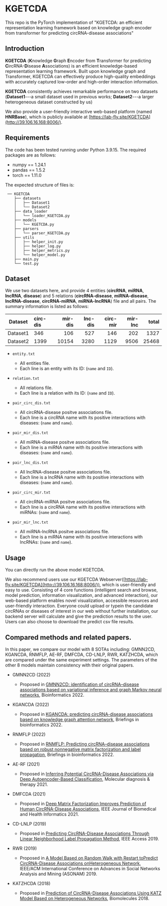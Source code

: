 # KGETCDA

This repo is the PyTorch implementation of "KGETCDA: an efficient representation learning framework based on knowledge graph encoder from transformer for predicting circRNA-disease associations"

## Introduction
**KGETCDA** (**K**nowledge **G**raph **E**ncoder from **T**ransformer for predicting **C**ircRNA-**D**isease **A**ssociations) is an efficient knowledge-based representation learning framework. Built upon knowledge graph and Transformer, KGETCDA can effectively produce high-quality embeddings with accurately captured low-order and high-order interaction information.

**KGETCDA** consistently achieves remarkable performance on two datasets (**Dataset1**---a small dataset used in previous works; **Dataset2**---a larger heterogeneous dataset constructed by us)

We also provide a user-friendly interactive web-based platform (named **HNRBase**), which is publicly available at [https://lab-fly.site/KGETCDA](http://39.106.16.168:8006/).

## Requirements

The code has been tested running under Python 3.9.15. The required packages are as follows:
  * numpy == 1.24.1
  * pandas == 1.5.2
  * torch == 1.11.0

The expected structure of files is:

```
 ── KGETCDA
    ├── datasets
    │   ├── Dataset1
    │   └── Dataset2
    ├── data_loader
    │   └── loader_KGETCDA.py
    ├── models
    │   └── KGETCDA.py    
    ├── parsers
    │   └── parser_KGETCDA.py    
    ├── utils
    │   ├── helper_init.py
    │   ├── helper_log.py
    │   ├── helper_metrics.py
    │   └── helper_model.py
    ├── main.py
    └── test.py
```

## Dataset
We use two datasets here, and provide 4 entities (**circRNA**, **miRNA**, **lncRNA**, **disease**) and 5 relations (**circRNA-disease**, **miRNA-disease**, **lncRNA-disease**, **circRNA-miRNA**, **miRNA-lncRNA**) file and all pairs. The summary information is listed as follows:

| Dataset | circ-dis | mir-dis | lnc-dis | circ-mir | mir-lnc | total |
|:---:|:---|---:|---:|---:|---:|---:|
|Dataset1| 346 | 106 | 527 | 146 | 202 | 1327 |
|Dataset2| 1399 | 10154 | 3280 | 1129 | 9506 | 25468 |

* `entity.txt`
  * All entities file.
  * Each line is an entity with its ID: (`name` and `ID`).

* `relation.txt`
  * All relations file.
  * Each line is a relation with its ID: (`name` and `ID`).

* `pair_circ_dis.txt`
  * All circRNA-disease positve associations file.
  * Each line is a circRNA name with its positive interactions with diseases: (`name` and `name`).

* `pair_mir_dis.txt`
  * All miRNA-disease positve associations file.
  * Each line is a miRNA name with its positive interactions with diseases: (`name` and `name`).

* `pair_lnc_dis.txt`
  * All lncRNA-disease positve associations file.
  * Each line is a lncRNA name with its positive interactions with diseases: (`name` and `name`).

* `pair_circ_mir.txt`
  * All circRNA-miRNA positve associations file.
  * Each line is a circRNA name with its positive interactions with miRNAs: (`name` and `name`).

* `pair_mir_lnc.txt`
  * All miRNA-lncRNA positve associations file.
  * Each line is a miRNA name with its positive interactions with lncRNAs: (`name` and `name`).


## Usage
You can directly run the above model KGETCDA.

We also recommend users use our KGETCDA Webserver([https://lab-fly.site/KGETCDA](http://39.106.16.168:8006/)), which is user-friendly and easy to use. Consisting of 4 core functions (intelligent search and browse, model prediction, information visualization, and advanced interaction), our web-based platform enables novel visualization, accessible resources and user-friendly interaction. Everyone could upload or typein the candidate circRNAs or diseases of interest in our web without further installation, our backend server will calculate and give the prediction results to the user. Users can also choose to download the predict csv file results.

## Compared methods and related papers.
In this paper, we compare our model with 8 SOTAs including: GMNN2CD, KGANCDA, RNMFLP, AE-RF, DMFCDA, CD-LNLP, RWR, KATZHCDA, which are compared under the same experiment settings. The parameters of the other 8 models maintain consistency with their original papers.

* GMNN2CD (2022)
    * Proposed in [GMNN2CD: identification of circRNA–disease associations based on variational inference and graph Markov neural networks](https://academic.oup.com/bioinformatics/article/38/8/2246/6528308), Bioinformatics 2022.

* KGANCDA (2022)
    * Proposed in [KGANCDA: predicting circRNA-disease associations based on knowledge graph attention network](https://academic.oup.com/bib/article-abstract/23/1/bbab494/6447436?redirectedFrom=fulltext&login=false), Briefings in bioinformatics 2022.

* RNMFLP (2022)
    * Proposed in [RNMFLP: Predicting circRNA–disease associations based on robust nonnegative matrix factorization and label propagation](https://academic.oup.com/bib/article-abstract/23/5/bbac155/6582881?redirectedFrom=fulltext&login=false), Briefings in bioinformatics 2022.

* AE-RF (2021)
    * Proposed in [Inferring Potential CircRNA-Disease Associations via Deep Autoencoder-Based Classification](https://link.springer.com/article/10.1007/s40291-020-00499-y), Molecular diagnosis & therapy 2021.

* DMFCDA (2021)
    * Proposed in [Deep Matrix Factorization Improves Prediction of Human CircRNA-Disease Associations](https://ieeexplore.ieee.org/document/9107417), IEEE Journal of Biomedical and Health Informatics 2021.

* CD-LNLP (2019)
    * Proposed in [Predicting CircRNA-Disease Associations Through Linear Neighborhood Label Propagation Method](https://ieeexplore.ieee.org/document/8731942), IEEE Access 2019.

* RWR (2019)
    * Proposed in [A Model Based on Random Walk with Restart toPredict CircRNA-Disease Associations onHeterogeneous Network](https://ieeexplore.ieee.org/abstract/document/9073607), IEEE/ACM International Conference on Advances in Social Networks Analysis and Mining (ASONAM) 2019.

* KATZHCDA (2018)
    * Proposed in [Prediction of CircRNA-Disease Associations Using KATZ Model Based on Heterogeneous Networks](https://www.mdpi.com/2218-273X/12/7/932), Biomolecules 2018.

